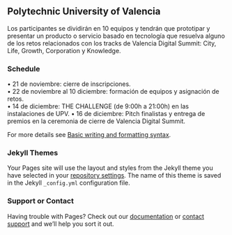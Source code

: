 ## Polytechnic University of Valencia

Los participantes se dividirán en 10 equipos y tendrán que prototipar y presentar un producto o servicio basado en tecnología que resuelva alguno de los retos relacionados con los tracks de Valencia Digital Summit: City, Life, Growth, Corporation y Knowledge.

### Schedule

• 21 de noviembre: cierre de inscripciones.     
• 22 de noviembre al 10 diciembre: formación de equipos y asignación de retos.    
• 14 de diciembre: THE CHALLENGE (de 9:00h a 21:00h) en las instalaciones de UPV.
• 16 de diciembre: Pitch finalistas y entrega de premios en la ceremonia de cierre de Valencia Digital Summit.



For more details see [Basic writing and formatting syntax](https://docs.github.com/en/github/writing-on-github/getting-started-with-writing-and-formatting-on-github/basic-writing-and-formatting-syntax).

### Jekyll Themes

Your Pages site will use the layout and styles from the Jekyll theme you have selected in your [repository settings](https://github.com/daibeal/theChallenge2021/settings/pages). The name of this theme is saved in the Jekyll `_config.yml` configuration file.

### Support or Contact

Having trouble with Pages? Check out our [documentation](https://docs.github.com/categories/github-pages-basics/) or [contact support](https://support.github.com/contact) and we’ll help you sort it out.
